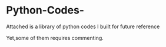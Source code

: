 # Python-Codes-

Attached is a library of python codes I built for future reference 

Yet,some of them requires commenting.

